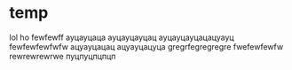 # temp
lol
ho
fewfewff
ауцауцаца
ауцауцауцац
ауцауцауцацацуауц
fewfewfewfwfw
ацуауцацац
ацуауцацуца
gregrfegregregre
fwefewfewfw
rewrewrewrwe
пуцпуцпцпцп
